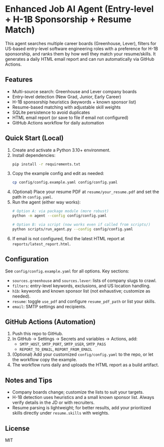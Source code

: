 
# Enhanced Job AI Agent (Entry-level + H-1B Sponsorship + Resume Match)

This agent searches multiple career boards (Greenhouse, Lever), filters for US-based entry-level software engineering roles with a preference for H-1B sponsorship, and ranks them by how well they match your resume/skills. It generates a daily HTML email report and can run automatically via GitHub Actions.

## Features
- Multi-source search: Greenhouse and Lever company boards
- Entry-level detection (New Grad, Junior, Early Career)
- H-1B sponsorship heuristics (keywords + known sponsor list)
- Resume-based matching with adjustable skill weights
- SQLite persistence to avoid duplicates
- HTML email report (or save to file if email not configured)
- GitHub Actions workflow for daily automation

## Quick Start (Local)
1. Create and activate a Python 3.10+ environment.
2. Install dependencies:
   ```bash
   pip install -r requirements.txt
   ```
3. Copy the example config and edit as needed:
   ```bash
   cp config/config.example.yaml config/config.yaml
   ```
4. (Optional) Place your resume PDF at `resume/your_resume.pdf` and set the path in `config.yaml`.
5. Run the agent (either way works):
   ```bash
   # Option A: via package module (more robust)
   python -m agent --config config/config.yaml

   # Option B: via script (now works even if called from scripts/)
   python scripts/run_agent.py --config config/config.yaml
   ```
6. If email is not configured, find the latest HTML report at `reports/latest_report.html`.

## Configuration
See `config/config.example.yaml` for all options. Key sections:
- `sources.greenhouse` and `sources.lever`: lists of company slugs to crawl.
- `filters`: entry-level keywords, exclusions, and US location handling.
- `h1b`: keywords and known sponsor list (not exhaustive; customize as needed).
- `resume`: toggle `use_pdf` and configure `resume_pdf_path` or list your skills.
- `email`: SMTP settings and recipients.

## GitHub Actions (Automation)
1. Push this repo to GitHub.
2. In GitHub -> Settings -> Secrets and variables -> Actions, add:
   - `SMTP_HOST`, `SMTP_PORT`, `SMTP_USER`, `SMTP_PASS`
   - `REPORT_TO_EMAIL`, `REPORT_FROM_EMAIL`
3. (Optional) Add your customized `config/config.yaml` to the repo, or let the workflow copy the example.
4. The workflow runs daily and uploads the HTML report as a build artifact.

## Notes and Tips
- Company boards change; customize the lists to suit your targets.
- H-1B detection uses heuristics and a small known sponsor list. Always verify details in the JD or with recruiters.
- Resume parsing is lightweight; for better results, add your prioritized skills directly under `resume.skills` with weights.

## License
MIT
